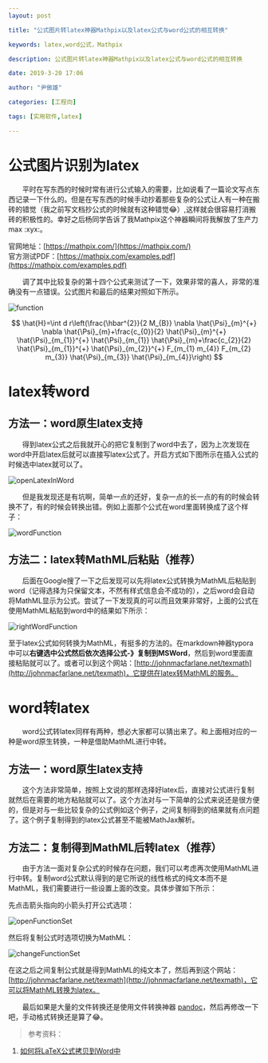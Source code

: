 ```yaml
---
layout: post

title: "公式图片转latex神器Mathpix以及latex公式与word公式的相互转换"

keywords: latex,word公式，Mathpix

description: 公式图片转latex神器Mathpix以及latex公式与word公式的相互转换

date: 2019-3-20 17:06

author: "尹傲雄"

categories: [工程向]

tags: [实用软件,latex]

---
```


# 公式图片识别为latex

　　平时在写东西的时候时常有进行公式输入的需要，比如说看了一篇论文写点东西记录一下什么的。但是在写东西的时候手动抄着那些复杂的公式让人有一种在搬砖的错觉（我之前写文档抄公式的时候就有这种错觉:joy:）,这样就会很容易打消搬砖的积极性的。幸好之后杨同学告诉了我Mathpix这个神器瞬间将我解放了生产力max :xyx:。

官网地址：[https://mathpix.com/](https://mathpix.com/)  
官方测试PDF：[https://mathpix.com/examples.pdf](https://mathpix.com/examples.pdf)

　　调了其中比较复杂的第十四个公式来测试了一下，效果非常的喜人，非常的准确没有一点错误。公式图片和最后的结果对照如下所示。

![function](https://cdn.yinaoxiong.cn/image/posts/2019-3-20/function.jpg)


$$
\hat{H}=\int d r\left(\frac{\hbar^{2}}{2 M_{B}} \nabla \hat{\Psi}_{m}^{+} \nabla \hat{\Psi}_{m}+\frac{c_{0}}{2} \hat{\Psi}_{m}^{+} \hat{\Psi}_{m_{1}}^{+} \hat{\Psi}_{m_{1}} \hat{\Psi}_{m}+\frac{c_{2}}{2} \hat{\Psi}_{m_{1}}^{+} \hat{\Psi}_{m_{2}}^{+} F_{m_{1} m_{4}} F_{m_{2} m_{3}} \hat{\Psi}_{m_{3}} \hat{\Psi}_{m_{4}}\right)
$$


# latex转word

## 方法一：word原生latex支持

　　得到latex公式之后我就开心的把它复制到了word中去了，因为上次发现在word中开启latex后就可以直接写latex公式了。开启方式如下图所示在插入公式的时候选中latex就可以了。

![openLatexInWord](https://cdn.yinaoxiong.cn/image/posts/2019-3-20/openLatexInWord.png)

　　但是我发现还是有坑啊，简单一点的还好，复杂一点的长一点的有的时候会转换不了，有的时候会转换出错。例如上面那个公式在word里面转换成了这个样子：

![wordFunction](https://cdn.yinaoxiong.cn/image/posts/2019-3-20/wordFunction.png)

## 方法二：latex转MathML后粘贴（推荐）

　　后面在Google搜了一下之后发现可以先将latex公式转换为MathML后粘贴到word（记得选择为只保留文本，不然有样式信息会不成功的），之后word会自动将MathML显示为公式。尝试了一下发现真的可以而且效果非常好，上面的公式在使用MathML粘贴到word中的结果如下所示：

![rightWordFunction](https://cdn.yinaoxiong.cn/image/posts/2019-3-20/rightWordFunction.png)

至于latex公式如何转换为MathML，有挺多的方法的。在markdown神器typora中可以**右键选中公式然后依次选择公式-》复制到MSWord**，然后到word里面直接粘贴就可以了。或者可以到这个网站：[http://johnmacfarlane.net/texmath](http://johnmacfarlane.net/texmath)，它提供在latex转MathML的服务。

# word转latex

　　word公式转latex同样有两种，想必大家都可以猜出来了。和上面相对应的一种是word原生转换，一种是借助MathML进行中转。

## 方法一：word原生latex支持

　　这个方法非常简单，按照上文说的那样选择好latex后，直接对公式进行复制就然后在需要的地方粘贴就可以了。这个方法对与一下简单的公式来说还是很方便的，但是对与一些比较复杂的公式例如这个例子，之间复制得到的结果就有点问题了。这个例子复制得到的latex公式甚至不能被MathJax解析。

## 方法二：复制得到MathML后转latex（推荐）

　　由于方法一面对复杂公式的时候存在问题，我们可以考虑再次使用MathML进行中转。复制word公式默认得到的是它所说的线性格式的纯文本而不是MathML，我们需要进行一些设置上面的改变。具体步骤如下所示：

先点击箭头指向的小箭头打开公式选项：

![openFunctionSet](https://cdn.yinaoxiong.cn/image/posts/2019-3-20/openFunctionSet.png)

然后将复制公式时选项切换为MathML：

![changeFunctionSet](https://cdn.yinaoxiong.cn/image/posts/2019-3-20/changeFunctionSet.png)

在这之后之间复制公式就是得到MathML的纯文本了，然后再到这个网站：[http://johnmacfarlane.net/texmath](http://johnmacfarlane.net/texmath)，它可以将MathML转换为latex。

　　最后如果是大量的文件转换还是使用文件转换神器 [pandoc](https://pandoc.org/)，然后再修改一下吧，手动格式转换还是算了:joy:。

> 参考资料：

1. [如何将LaTeX公式拷贝到Word中](https://blog.csdn.net/bendanban/article/details/52823171)